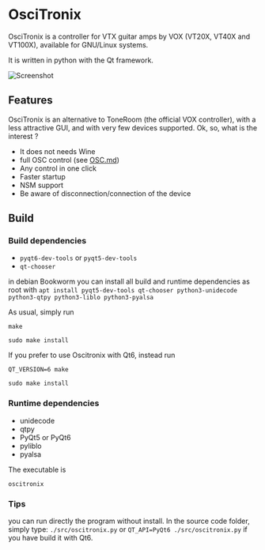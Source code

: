 # OsciTronix

OsciTronix is a controller for VTX guitar amps by VOX (VT20X, VT40X and VT100X), available for GNU/Linux systems.

It is written in python with the Qt framework.

![Screenshot](https://raw.githubusercontent.com/Houston4444/mentatronix/master/resources/screenshots/oscitronix.png)

## Features

OsciTronix is an alternative to ToneRoom (the official VOX controller), with a less attractive GUI, and with very few devices supported. Ok, so, what is the interest ?

* It does not needs Wine
* full OSC control (see [OSC.md](./OSC.md))
* Any control in one click
* Faster startup
* NSM support
* Be aware of disconnection/connection of the device

## Build

### Build dependencies

* `pyqt6-dev-tools` or `pyqt5-dev-tools`
* `qt-chooser`

in debian Bookworm you can install all build and runtime dependencies as root with
`apt install pyqt5-dev-tools qt-chooser python3-unidecode python3-qtpy python3-liblo python3-pyalsa`

As usual, simply run

`make`

`sudo make install` 

If you prefer to use Oscitronix with Qt6, instead run

`QT_VERSION=6 make`

`sudo make install`

### Runtime dependencies

* unidecode
* qtpy
* PyQt5 or PyQt6
* pyliblo
* pyalsa

The executable is

`oscitronix`

### Tips
you can run directly the program without install. In the source code folder, simply type:
`./src/oscitronix.py` or `QT_API=PyQt6 ./src/oscitronix.py` if you have build it with Qt6.
